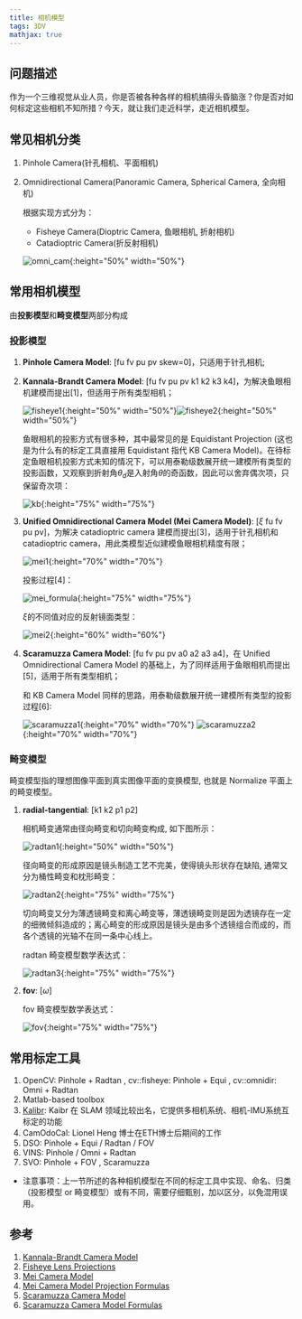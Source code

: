```yaml
---
title: 相机模型
tags: 3DV
mathjax: true
---
```


## 问题描述
作为一个三维视觉从业人员，你是否被各种各样的相机搞得头昏脑涨？你是否对如何标定这些相机不知所措？今天，就让我们走近科学，走近相机模型。
<!--more-->

## 常见相机分类
1. Pinhole Camera(针孔相机、平面相机)
2. Omnidirectional Camera(Panoramic Camera, Spherical Camera, 全向相机)

    根据实现方式分为：
    * Fisheye Camera(Dioptric Camera, 鱼眼相机, 折射相机)
    * Catadioptric Camera(折反射相机)

    ![omni_cam](/assets/images/omni_cam.jpg){:height="50%" width="50%"}

## 常用相机模型
由**投影模型**和**畸变模型**两部分构成
### 投影模型
1. **Pinhole Camera Model**: [fu fv pu pv skew=0]，只适用于针孔相机;
2. **Kannala-Brandt Camera Model**: [fu fv pu pv k1 k2 k3 k4]，为解决鱼眼相机建模而提出[1]，但适用于所有类型相机；

    ![fisheye1](/assets/images/fisheye1.png){:height="50%" width="50%"}![fisheye2](/assets/images/fisheye2.png){:height="50%" width="50%"}

    鱼眼相机的投影方式有很多种，其中最常见的是 Equidistant Projection (这也是为什么有的标定工具直接用 Equidistant 指代 KB Camera Model)。在待标定鱼眼相机投影方式未知的情况下，可以用泰勒级数展开统一建模所有类型的投影函数，又观察到折射角$\theta_d$是入射角$\theta$的奇函数，因此可以舍弃偶次项，只保留奇次项：

    ![kb](/assets/images/kb.png){:height="75%" width="75%"}

3. **Unified Omnidirectional Camera Model (Mei Camera Model)**: [$\xi$ fu fv pu pv]，为解决 catadioptric camera 建模而提出[3]，适用于针孔相机和 catadioptric camera，用此类模型近似建模鱼眼相机精度有限；

    ![mei1](/assets/images/mei1.png){:height="70%" width="70%"}

    投影过程[4]：

    ![mei_formula](/assets/images/mei_formula.png){:height="75%" width="75%"}

    $\xi$的不同值对应的反射镜面类型：

    ![mei2](/assets/images/mei2.png){:height="60%" width="60%"}

4. **Scaramuzza Camera Model**: [fu fv pu pv a0 a2 a3 a4]，在 Unified Omnidirectional Camera Model 的基础上，为了同样适用于鱼眼相机而提出[5]，适用于所有类型相机；

    和 KB Camera Model 同样的思路，用泰勒级数展开统一建模所有类型的投影过程[6]:

    ![scaramuzza1](/assets/images/scaramuzza1.png){:height="70%" width="70%"}
    ![scaramuzza2](/assets/images/scaramuzza2.png){:height="70%" width="70%"}

### 畸变模型
畸变模型指的理想图像平面到真实图像平面的变换模型, 也就是 Normalize 平面上的畸变模型。
1. **radial-tangential**: [k1 k2 p1 p2]

    相机畸变通常由径向畸变和切向畸变构成, 如下图所示：

    ![radtan1](/assets/images/radtan1.png){:height="50%" width="50%"}

    径向畸变的形成原因是镜头制造工艺不完美，使得镜头形状存在缺陷, 通常又分为桶性畸变和枕形畸变：

    ![radtan2](/assets/images/radtan2.jpeg){:height="75%" width="75%"}

    切向畸变又分为薄透镜畸变和离心畸变等，薄透镜畸变则是因为透镜存在一定的细微倾斜造成的；离心畸变的形成原因是镜头是由多个透镜组合而成的，而各个透镜的光轴不在同一条中心线上。

    radtan 畸变模型数学表达式：

    ![radtan3](/assets/images/radtan3.png){:height="75%" width="75%"}

2. **fov**: [$\omega$]

    fov 畸变模型数学表达式：

    ![fov](/assets/images/fov.png){:height="75%" width="75%"}

## 常用标定工具
1. OpenCV: Pinhole + Radtan , cv::fisheye: Pinhole + Equi , cv::omnidir: Omni + Radtan
2. Matlab-based toolbox
3. [Kalibr](https://github.com/ethz-asl/kalibr/wiki/supported-models): Kaibr 在 SLAM 领域比较出名，它提供多相机系统、相机-IMU系统互标定的功能
4. CamOdoCal: Lionel Heng 博士在ETH博士后期间的工作
5. DSO: Pinhole + Equi / Radtan / FOV
6. VINS: Pinhole / Omni + Radtan
7. SVO: Pinhole + FOV , Scaramuzza

* 注意事项：上一节所述的各种相机模型在不同的标定工具中实现、命名、归类（投影模型 or 畸变模型）或有不同，需要仔细甄别，加以区分，以免混用误用。

## 参考
1. [Kannala-Brandt Camera Model](https://ieeexplore.ieee.org/stamp/stamp.jsp?tp=&arnumber=1642666)
2. [Fisheye Lens Projections](http://michel.thoby.free.fr/Fisheye_history_short/Projections/Models_of_classical_projections.html)
3. [Mei Camera Model](https://www.robots.ox.ac.uk/~cmei/articles/single_viewpoint_calib_mei_07.pdf)
4. [Mei Camera Model Projection Formulas](https://blog.csdn.net/OKasy/article/details/90665534)
5. [Scaramuzza Camera Model](https://hal.inria.fr/file/index/docid/359941/filename/Scaramuzza_IROS06.pdf)
6. [Scaramuzza Camera Model Formulas](https://rpg.ifi.uzh.ch/docs/omnidirectional_camera.pdf)